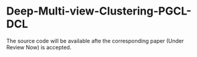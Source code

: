 # Deep-Multi-view-Clustering-PGCL-DCL
The source code will be available afte the corresponding paper (Under Review Now) is accepted.
